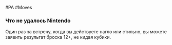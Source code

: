 #PA #Moves 
### Что не удалось Nintendo
Один раз за встречу, когда вы действуете нагло или стильно, вы можете заявить результат броска 12+, не кидая кубики.